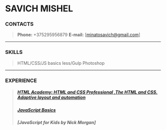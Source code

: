 # SAVICH MISHEL

### CONTACTS
> **Phone:** +375295956879
> **E-mail:**  [minatosavich@gmail.com]

---

### SKILLS

> HTML/CSS/JS basics
> less/Gulp
> Photoshop

---

### EXPERIENCE

> ##### [HTML Academy: HTML and CSS Professional ,The HTML and CSS. Adaptive layout and automation ](https://htmlacademy.ru/intensive)
> ##### [JavaScript Basics](https://learn.javascript.ru/)
> ##### [JavaScript for Kids by Nick Morgan]
